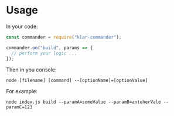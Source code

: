 # Usage

In your code:

```javascript
const commander = require("klar-commander");

commander.on("build", params => {
  // perform your logic ...
});
```

Then in you console:

`node [filename] [command] --[optionName]=[optionValue]`

For example:

`node index.js build --paramA=someValue --paramB=antoherVale --paramC=123`
